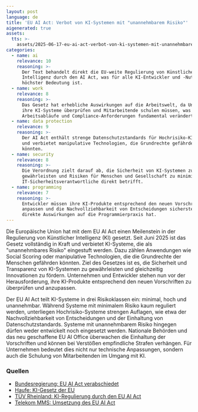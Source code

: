 ```yaml
---
layout: post
language: de
title: 'EU AI Act: Verbot von KI-Systemen mit "unannehmbarem Risiko"'
aigenerated: true
assets:
  tts: >-
    assets/2025-06-17-eu-ai-act-verbot-von-ki-systemen-mit-unannehmbarem-risiko/tts.mp3
categories:
  - name: ai
    relevance: 10
    reasoning: >-
      Der Text behandelt direkt die EU-weite Regulierung von Künstlicher
      Intelligenz durch den AI Act, was für alle KI-Entwickler und -Nutzer von
      höchster Bedeutung ist.
  - name: work
    relevance: 8
    reasoning: >-
      Das Gesetz hat erhebliche Auswirkungen auf die Arbeitswelt, da Unternehmen
      ihre KI-Systeme überprüfen und Mitarbeitende schulen müssen, was
      Arbeitsabläufe und Compliance-Anforderungen fundamental verändert.
  - name: data protection
    relevance: 9
    reasoning: >-
      Der AI Act enthält strenge Datenschutzstandards für Hochrisiko-KI-Systeme
      und verbietet manipulative Technologien, die Grundrechte gefährden
      könnten.
  - name: security
    relevance: 8
    reasoning: >-
      Die Verordnung zielt darauf ab, die Sicherheit von KI-Systemen zu
      gewährleisten und Risiken für Menschen und Gesellschaft zu minimieren, was
      IT-Sicherheitsverantwortliche direkt betrifft.
  - name: programming
    relevance: 7
    reasoning: >-
      Entwickler müssen ihre KI-Produkte entsprechend den neuen Vorschriften
      anpassen und die Nachvollziehbarkeit von Entscheidungen sicherstellen, was
      direkte Auswirkungen auf die Programmierpraxis hat.
---
```


Die Europäische Union hat mit dem EU AI Act einen Meilenstein in der Regulierung von Künstlicher Intelligenz (KI) gesetzt. Seit Juni 2025 ist das Gesetz vollständig in Kraft und verbietet KI-Systeme, die als "unannehmbares Risiko" eingestuft werden. Dazu zählen Anwendungen wie Social Scoring oder manipulative Technologien, die die Grundrechte der Menschen gefährden könnten. Ziel des Gesetzes ist es, die Sicherheit und Transparenz von KI-Systemen zu gewährleisten und gleichzeitig Innovationen zu fördern. Unternehmen und Entwickler stehen nun vor der Herausforderung, ihre KI-Produkte entsprechend den neuen Vorschriften zu überprüfen und anzupassen.

<!--more-->

Der EU AI Act teilt KI-Systeme in drei Risikoklassen ein: minimal, hoch und unannehmbar. Während Systeme mit minimalem Risiko kaum reguliert werden, unterliegen Hochrisiko-Systeme strengen Auflagen, wie etwa der Nachvollziehbarkeit von Entscheidungen und der Einhaltung von Datenschutzstandards. Systeme mit unannehmbarem Risiko hingegen dürfen weder entwickelt noch eingesetzt werden. Nationale Behörden und das neu geschaffene EU AI Office überwachen die Einhaltung der Vorschriften und können bei Verstößen empfindliche Strafen verhängen. Für Unternehmen bedeutet dies nicht nur technische Anpassungen, sondern auch die Schulung von Mitarbeitenden im Umgang mit KI.

### Quellen
- [Bundesregierung: EU AI Act verabschiedet](https://www.bundesregierung.de/breg-de/aktuelles/ai-act-2285944)
- [Haufe: KI-Gesetz der EU](https://www.haufe.de/personal/arbeitsrecht/ai-act-ki-gesetz-der-eu_76_627800.html)
- [TÜV Rheinland: KI-Regulierung durch den EU AI Act](https://consulting.tuv.com/aktuelles/ki-im-fokus/ki-regulierung-der-weg-zum-eu-ai-act)
- [Telekom MMS: Umsetzung des EU AI Act](https://www.telekom-mms.com/blog/artikel/detail/eu-ai-act-klarheit-schaffen-im-umgang-mit-ki)

